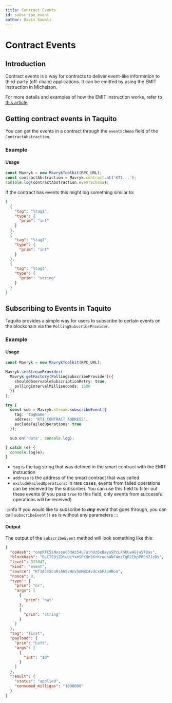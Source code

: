 ```yaml
---
title: Contract Events
id: subscribe_event
author: Davis Sawali
---
```


# Contract Events

## Introduction
Contract events is a way for contracts to deliver event-like information to third-party (off-chain) applications. It can be emitted by using the EMIT instruction in Michelson.

For more details and examples of how the EMIT instruction works, refer to [this article](https://protocol.mavryk.org/active/event.html).

## Getting contract events in Taquito
You can get the events in a contract through the `eventSchema` field of the `ContractAbstraction`.

### Example
#### Usage
```typescript
const Mavryk = new MavrykToolkit(RPC_URL);
const contractAbstraction = Mavryk.contract.at('KT1...');
console.log(contractAbstraction.eventSchema);
```

If the contract has events this might log something similar to:

```json
[
  {
    "tag": "%tag1",
    "type": {
      "prim": "int"
    }
  },
  {
    "tag": "%tag2",
    "type": {
      "prim": "int"
    }
  },
  {
    "tag": "%tag3",
    "type": {
      "prim": "string"
    }
  }
]
```


## Subscribing to Events in Taquito
Taquito provides a simple way for users to subscribe to certain events on the blockchain via the `PollingSubscribeProvider`.

### Example
#### Usage
```typescript
const Mavryk = new MavrykToolkit(RPC_URL);

Mavryk.setStreamProvider(
  Mavryk.getFactory(PollingSubscribeProvider)({
    shouldObservableSubscriptionRetry: true,
    pollingIntervalMilliseconds: 1500
  })
);

try {
  const sub = Mavryk.stream.subscribeEvent({
    tag: 'tagName',
    address: 'KT1_CONTRACT_ADDRESS',
    excludeFailedOperations: true
  });

  sub.on('data', console.log);

} catch (e) {
  console.log(e);
}
```


- `tag` is the tag string that was defined in the smart contract with the EMIT instruction
- `address` is the address of the smart contract that was called
- `excludeFailedOperations`: In rare cases, events from failed operations can be received by the subscriber. You can use this field to filter out these events (if you pass `true` to this field, only events from successful operations will be received)

:::info
If you would like to subscribe to **_any_** event that goes through, you can call `subscribeEvent()` as is without any parameters
:::

#### Output
The output of the `subscribeEvent` method will look something like this:
```json
{
  "opHash": "oopRTC5iNxssoC5dAz54u7uthUz6xBayaSPcLXhkLwHGjuS7Bos",
  "blockHash": "BLCTEDjZDtuUcYxmSPXHn3XrKruub4NF4mzTgR2EbpPRFN7JzDV",
  "level": 313647,
  "kind": "event",
  "source": "KT1ACmSCoRsA69zHnv5mMBC4vdcxbFJpHRoo",
  "nonce": 0,
  "type": {
    "prim": "or",
    "args": [
      {
        "prim": "nat"
      },
      {
        "prim": "string"
      }
    ]
  },
  "tag": "first",
  "payload": {
    "prim": "Left",
    "args": [
      {
        "int": "10"
      }
    ]
  },
  "result": {
    "status": "applied",
    "consumed_milligas": "1000000"
  }
}
```